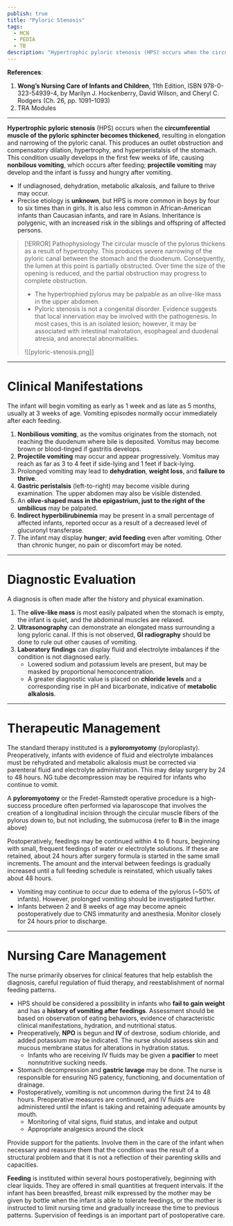```yaml
---
publish: true
title: "Pyloric Stenosis"
tags:
  - MCN
  - PEDIA
  - TB
description: "Hypertrophic pyloric stenosis (HPS) occurs when the circumferential muscle of the pyloric sphincter becomes thickened. This produces an outlet obstruction and compensatory dilation, hypertrophy, and hyperperistalsis of the stomach."
---
```

**References**:
1. **Wong’s Nursing Care of Infants and Children**, 11th Edition, ISBN 978-0-323-54939-4, by Marilyn J. Hockenberry, David Wilson, and Cheryl C. Rodgers (Ch. 26, pp. 1091–1093)
2. TRA Modules

___

**Hypertrophic pyloric stenosis** (HPS) occurs when the **circumferential muscle of the pyloric sphincter becomes thickened**, resulting in elongation and narrowing of the pyloric canal. This produces an outlet obstruction and compensatory dilation, hypertrophy, and hyperperistalsis of the stomach. This condition usually develops in the first few weeks of life, causing **nonbilous vomiting**, which occurs after feeding; **projectile vomiting** may develop and the infant is fussy and hungry after vomiting.
- If undiagnosed, dehydration, metabolic alkalosis, and failure to thrive may occur.
- Precise etiology is **unknown**, but HPS is more common in boys by four to six times than in girls. It is also less common in African-American infants than Caucasian infants, and rare in Asians. Inheritance is polygenic, with an increased risk in the siblings and offspring of affected persons.

>[!ERROR] Pathophysiology
>The circular muscle of the pylorus thickens as a result of hypertrophy. This produces severe narrowing of the pyloric canal between the stomach and the duodenum. Consequently, the lumen at this point is partially obstructed. Over time the size of the opening is reduced, and the partial obstruction may progress to complete obstruction.
>- The hypertrophied pylorus may be palpable as an olive-like mass in the upper abdomen.
>- Pyloric stenosis is not a congenital disorder. Evidence suggests that local innervation may be involved with the pathogenesis. In most cases, this is an isolated lesion; however, it may be associated with intestinal malrotation, esophageal and duodenal atresia, and anorectal abnormalities.
>
>![[pyloric-stenosis.png]]

___

# Clinical Manifestations
The infant will begin vomiting as early as 1 week and as late as 5 months, usually at 3 weeks of age. Vomiting episodes normally occur immediately after each feeding.
1. **Nonbilious vomiting**, as the vomitus originates from the stomach, not reaching the duodenum where bile is deposited. Vomitus may become brown or blood-tinged if gastritis develops.
2. **Projectile vomiting** may occur and appear progressively. Vomitus may reach as far as 3 to 4 feet if side-lying and 1 feet if back-lying.
3. Prolonged vomiting may lead to **dehydration**, **weight loss**, and **failure to thrive**.
4. **Gastric peristalsis** (left-to-right) may become visible during examination. The upper abdomen may also be visible distended.
5. An **olive-shaped mass in the epigastrium, just to the right of the umbilicus** may be palpated.
6. **Indirect hyperbilirubinemia** may be present in a small percentage of affected infants, reported occur as a result of a decreased level of glucuronyl transferase.
7. The infant may display **hunger**; **avid feeding** even after vomiting. Other than chronic hunger, no pain or discomfort may be noted.

___

# Diagnostic Evaluation
A diagnosis is often made after the history and physical examination.
1. The **olive-like mass** is most easily palpated when the stomach is empty, the infant is quiet, and the abdominal muscles are relaxed.
2. **Ultrasonography** can demonstrate an elongated mass surrounding a long pyloric canal. If this is not observed, **GI radiography** should be done to rule out other causes of vomiting.
3. **Laboratory findings** can display fluid and electrolyte imbalances if the condition is not diagnosed early.
	- Lowered sodium and potassium levels are present, but may be masked by proportional hemoconcentration.
	- A greater diagnostic value is placed on **chloride levels** and a corresponding rise in pH and bicarbonate, indicative of **metabolic alkalosis**.

___

# Therapeutic Management
The standard therapy instituted is a **pyloromyotomy** (pyloroplasty). Preoperatively, infants with evidence of fluid and electrolyte imbalances must be rehydrated and metabolic alkalosis must be corrected via parenteral fluid and electrolyte administration. This may delay surgery by 24 to 48 hours. NG tube decompression may be required for infants who continue to vomit.

A **pyloromyotomy** or the Fredet-Ramstedt operative procedure is a high-success procedure often performed via laparoscope that involves the creation of a longitudinal incision through the circular muscle fibers of the pylorus down to, but not including, the submucosa (refer to **B** in the image above)

Postoperatively, feedings may be continued within 4 to 6 hours, beginning with small, frequent feedings of water or electrolyte solutions. If these are retained, about 24 hours after surgery formula is started in the same small increments. The amount and the interval between feedings is gradually increased until a full feeding schedule is reinstated, which usually takes about 48 hours.
- Vomiting may continue to occur due to edema of the pylorus (~50% of infants). However, prolonged vomiting should be investigated further.
- Infants between 2 and 8 weeks of age may become apneic postoperatively due to CNS immaturity and anesthesia. Monitor closely for 24 hours prior to discharge.

___

# Nursing Care Management
The nurse primarily observes for clinical features that help establish the diagnosis, careful regulation of fluid therapy, and reestablishment of normal feeding patterns.
- HPS should be considered a possibility in infants who **fail to gain weight** and has a **history of vomiting after feedings**. Assessment should be based on observation of eating behaviors, evidence of characteristic clinical manifestations, hydration, and nutritional status.
- Preoperatively, **NPO** is begun and **IV** of dextrose, sodium chloride, and added potassium may be indicated. The nurse should assess skin and mucous membrane status for alterations in hydration status.
	- Infants who are receiving IV fluids may be given a **pacifier** to meet nonnutritive sucking needs.
- Stomach decompression and **gastric lavage** may be done. The nurse is responsible for ensuring NG patency, functioning, and documentation of drainage.
- Postoperatively, vomiting is not uncommon during the first 24 to 48 hours. Preoperative measures are continued, and IV fluids are administered until the infant is taking and retaining adequate amounts by mouth.
	- Monitoring of vital signs, fluid status, and intake and output
	- Appropriate analgesics around the clock

Provide support for the patients. Involve them in the care of the infant when necessary and reassure them that the condition was the result of a structural problem and that it is not a reflection of their parenting skills and capacities.

**Feeding** is instituted within several hours postoperatively, beginning with clear liquids. They are offered in small quantities at frequent intervals. If the infant has been breastfed, breast milk expressed by the mother may be given by bottle when the infant is able to tolerate feedings, or the mother is instructed to limit nursing time and gradually increase the time to previous patterns. Supervision of feedings is an important part of postoperative care.
